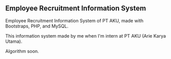 ## Employee Recruitment Information System
Employee Recruitment Information System of PT AKU, made with Bootstraps, PHP, and MySQL.

This information system made by me when I'm intern at PT AKU (Arie Karya Utama).

Algorithm soon.

